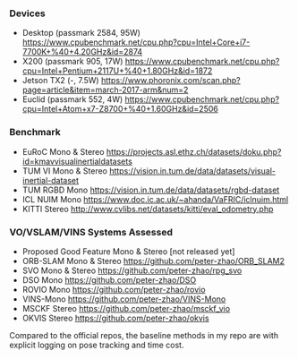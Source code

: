 ### Devices
- Desktop (passmark 2584, 95W) https://www.cpubenchmark.net/cpu.php?cpu=Intel+Core+i7-7700K+%40+4.20GHz&id=2874
- X200 (passmark 905, 17W) https://www.cpubenchmark.net/cpu.php?cpu=Intel+Pentium+2117U+%40+1.80GHz&id=1872
- Jetson TX2 (-, 7.5W) https://www.phoronix.com/scan.php?page=article&item=march-2017-arm&num=2
- Euclid (passmark 552, 4W) https://www.cpubenchmark.net/cpu.php?cpu=Intel+Atom+x7-Z8700+%40+1.60GHz&id=2506

### Benchmark
- EuRoC Mono & Stereo https://projects.asl.ethz.ch/datasets/doku.php?id=kmavvisualinertialdatasets
- TUM VI Mono & Stereo https://vision.in.tum.de/data/datasets/visual-inertial-dataset
- TUM RGBD Mono https://vision.in.tum.de/data/datasets/rgbd-dataset
- ICL NUIM Mono https://www.doc.ic.ac.uk/~ahanda/VaFRIC/iclnuim.html
- KITTI Stereo http://www.cvlibs.net/datasets/kitti/eval_odometry.php

### VO/VSLAM/VINS Systems Assessed
- Proposed Good Feature Mono & Stereo [not released yet]
- ORB-SLAM Mono & Stereo https://github.com/peter-zhao/ORB_SLAM2
- SVO Mono & Stereo https://github.com/peter-zhao/rpg_svo
- DSO Mono https://github.com/peter-zhao/DSO
- ROVIO Mono https://github.com/peter-zhao/rovio
- VINS-Mono https://github.com/peter-zhao/VINS-Mono
- MSCKF Stereo https://github.com/peter-zhao/msckf_vio
- OKVIS Stereo https://github.com/peter-zhao/okvis


Compared to the official repos, the baseline methods in my repo are with explicit logging on pose tracking and time cost.

